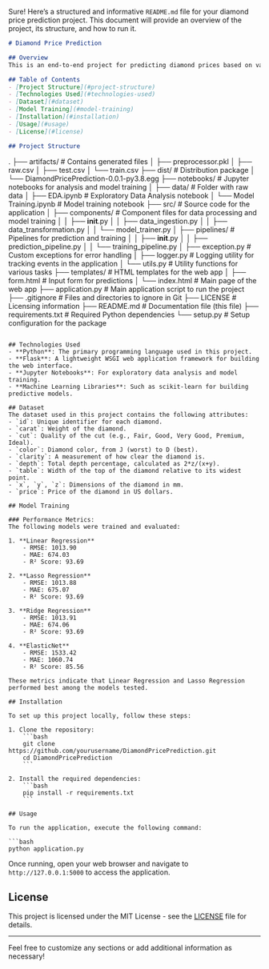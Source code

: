 Sure! Here’s a structured and informative `README.md` file for your diamond price prediction project. This document will provide an overview of the project, its structure, and how to run it.

```markdown
# Diamond Price Prediction

## Overview
This is an end-to-end project for predicting diamond prices based on various attributes such as carat, cut, color, clarity, depth, table, dimensions (x, y, z), and price. The project utilizes machine learning techniques to build predictive models and provides a web application interface for users to input data and receive predictions.

## Table of Contents
- [Project Structure](#project-structure)
- [Technologies Used](#technologies-used)
- [Dataset](#dataset)
- [Model Training](#model-training)
- [Installation](#installation)
- [Usage](#usage)
- [License](#license)

## Project Structure
```
.
├── artifacts/                  # Contains generated files
│   ├── preprocessor.pkl
│   ├── raw.csv
│   ├── test.csv
│   └── train.csv
├── dist/                       # Distribution package
│   └── DiamondPricePrediction-0.0.1-py3.8.egg
├── notebooks/                  # Jupyter notebooks for analysis and model training
│   ├── data/                   # Folder with raw data
│   ├── EDA.ipynb               # Exploratory Data Analysis notebook
│   └── Model Training.ipynb    # Model training notebook
├── src/                        # Source code for the application
│   ├── components/             # Component files for data processing and model training
│   │   ├── __init__.py
│   │   ├── data_ingestion.py
│   │   ├── data_transformation.py
│   │   └── model_trainer.py
│   ├── pipelines/              # Pipelines for prediction and training
│   │   ├── __init__.py
│   │   ├── prediction_pipeline.py
│   │   └── training_pipeline.py
│   ├── exception.py            # Custom exceptions for error handling
│   ├── logger.py               # Logging utility for tracking events in the application
│   └── utils.py                # Utility functions for various tasks
├── templates/                  # HTML templates for the web app
│   ├── form.html               # Input form for predictions
│   └── index.html              # Main page of the web app
├── application.py              # Main application script to run the project
├── .gitignore                  # Files and directories to ignore in Git
├── LICENSE                     # Licensing information
├── README.md                   # Documentation file (this file)
├── requirements.txt            # Required Python dependencies
└── setup.py                    # Setup configuration for the package
```

## Technologies Used
- **Python**: The primary programming language used in this project.
- **Flask**: A lightweight WSGI web application framework for building the web interface.
- **Jupyter Notebooks**: For exploratory data analysis and model training.
- **Machine Learning Libraries**: Such as scikit-learn for building predictive models.

## Dataset
The dataset used in this project contains the following attributes:
- `id`: Unique identifier for each diamond.
- `carat`: Weight of the diamond.
- `cut`: Quality of the cut (e.g., Fair, Good, Very Good, Premium, Ideal).
- `color`: Diamond color, from J (worst) to D (best).
- `clarity`: A measurement of how clear the diamond is.
- `depth`: Total depth percentage, calculated as 2*z/(x+y).
- `table`: Width of the top of the diamond relative to its widest point.
- `x`, `y`, `z`: Dimensions of the diamond in mm.
- `price`: Price of the diamond in US dollars.

## Model Training

### Performance Metrics:
The following models were trained and evaluated:

1. **Linear Regression**
    - RMSE: 1013.90 
    - MAE: 674.03 
    - R² Score: 93.69 

2. **Lasso Regression**
    - RMSE: 1013.88 
    - MAE: 675.07 
    - R² Score: 93.69 

3. **Ridge Regression**
    - RMSE: 1013.91 
    - MAE: 674.06 
    - R² Score: 93.69 

4. **ElasticNet**
    - RMSE: 1533.42 
    - MAE: 1060.74 
    - R² Score: 85.56 

These metrics indicate that Linear Regression and Lasso Regression performed best among the models tested.

## Installation

To set up this project locally, follow these steps:

1. Clone the repository:
    ```bash
    git clone https://github.com/yourusername/DiamondPricePrediction.git
    cd DiamondPricePrediction
    ```

2. Install the required dependencies:
    ```bash
    pip install -r requirements.txt
    ```

## Usage

To run the application, execute the following command:

```bash
python application.py
```

Once running, open your web browser and navigate to `http://127.0.0.1:5000` to access the application.

## License

This project is licensed under the MIT License - see the [LICENSE](LICENSE) file for details.

---

Feel free to customize any sections or add additional information as necessary!
```

